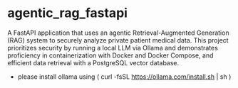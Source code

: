 # agentic_rag_fastapi
A FastAPI application that uses an agentic Retrieval-Augmented Generation (RAG) system to securely analyze private patient medical data. This project prioritizes security by running a local LLM via Ollama and demonstrates proficiency in containerization with Docker and Docker Compose, and efficient data retrieval with a PostgreSQL vector database.
- please install ollama using ( curl -fsSL https://ollama.com/install.sh | sh )
